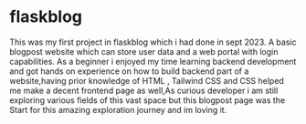 # flaskblog
This was my first project in flaskblog which i had done in sept 2023. A basic blogpost website which can store user data and a web portal with login capabilities.
As a beginner i enjoyed my time learning backend development and got hands on experience on how to build backend part of a website,having prior knowledge of HTML , Tailwind CSS and CSS helped me make a decent frontend page as well,As curious developer i am still exploring various fields of this vast space but this blogpost page was the Start for this amazing exploration journey and im loving it.
